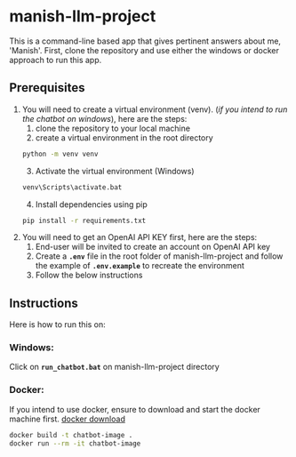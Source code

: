 # manish-llm-project
This is a command-line based app that gives pertinent answers about me, 'Manish'. First, clone the repository and use either the windows or docker approach to run this app.
## Prerequisites
1. You will need to create a virtual environment (venv). (*if you intend to run the chatbot on windows*), here are the steps:
    1. clone the repository to your local machine
    2. create a virtual environment in the root directory
    ```bash
    python -m venv venv
    ```
    3. Activate the virtual environment (Windows)
    ```bash
    venv\Scripts\activate.bat
    ```
    4. Install dependencies using pip
    ```bash
    pip install -r requirements.txt
    ```
2. You will need to get an OpenAI API KEY first, here are the steps:
    1. End-user will be invited to create an account on OpenAI API key
    2. Create a **`.env`** file in the root folder of manish-llm-project and follow the example of **`.env.example`** to recreate the environment
    3. Follow the below instructions
## Instructions
Here is how to run this on:
### Windows:
Click on **`run_chatbot.bat`** on manish-llm-project directory
### Docker:
If you intend to use docker, ensure to download and start the docker machine first. [docker download](https://www.docker.com/products/docker-desktop/)
```bash
docker build -t chatbot-image .
docker run --rm -it chatbot-image
```